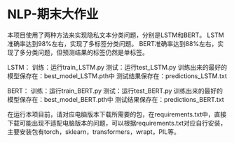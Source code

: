 # NLP-期末大作业
本项目使用了两种方法来实现隐私文本分类问题，分别是LSTM和BERT。
LSTM准确率达到98%左右，实现了多标签分类问题。
BERT准确率达到88%左右，实现了多分类问题，但预测结果的标签仍然是单标签。

LSTM：
训练：运行train_LSTM.py
测试：运行test_LSTM.py
训练出来的最好的模型保存在：best_model_LSTM.pth中
测试结果保存在：predictions_LSTM.txt

BERT：
训练：运行train_BERT.py
测试：运行test_BERT.py
训练出来的最好的模型保存在：best_model_BERT.pth中
测试结果保存在：predictions_BERT.txt

在运行本项目前，请对应电脑版本下载所需要的包，在requirements.txt中，直接下载可能出现不适配电脑版本的问题，可以根据requirements.txt对应自行安装，主要安装包有torch，sklearn，transformers，wrapt，PIL等。
